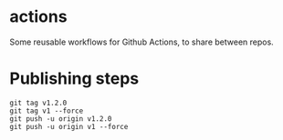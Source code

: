# actions

Some reusable workflows for Github Actions, to share between repos.

# Publishing steps

```
git tag v1.2.0
git tag v1 --force
git push -u origin v1.2.0
git push -u origin v1 --force
```

